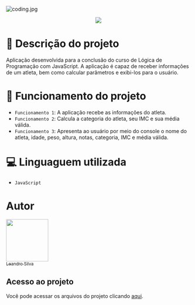 ![coding.jpg](https://user-images.githubusercontent.com/89867876/204942223-b82e467c-05b8-472c-9037-c3a11d295e3f.jpg)
 
</p><p align="center">
<img src="https://img.shields.io/badge/GitHub-100000?style=for-the-badge&logo=github&logoColor=white"/>
</p>

# :pushpin: Descrição do projeto
  
  Aplicação desenvolvida para a conclusão do curso de Lógica de Programação com JavaScript. A aplicação é capaz de receber informações de um atleta, bem como calcular parâmetros e exibi-los para o usuário.
  
# :page_facing_up: Funcionamento do projeto

- `Funcionamento 1`: A aplicação recebe as informações do atleta.
- `Funcionamento 2`: Calcula a categoria do atleta, seu IMC e sua média válida.
- `Funcionamento 3`: Apresenta ao usuário por meio do console o nome do atleta, idade, peso, altura, notas, categoria, IMC e média válida.

# :computer: Linguaguem utilizada

- ``JavaScript``

# Autor

[<img src="https://avatars.githubusercontent.com/u/89867876?v=4" width=115><br><sub>Leandro Silva</sub>](https://github.com/AzorAhaiMkt)

##  Acesso ao projeto
Você pode acessar os arquivos do projeto clicando [aqui](https://github.com/AzorAhaiMkt/dados-atletas).

